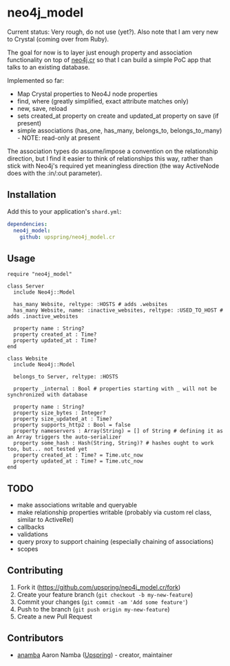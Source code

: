 # neo4j_model

Current status: Very rough, do not use (yet?). Also note that I am very new to Crystal (coming over from Ruby).

The goal for now is to layer just enough property and association functionality on top of [neo4j.cr](https://github.com/jgaskins/neo4j.cr) so that I can build a simple PoC app that talks to an existing database.

Implemented so far:

* Map Crystal properties to Neo4J node properties
* find, where (greatly simplified, exact attribute matches only)
* new, save, reload
* sets created_at property on create and updated_at property on save (if present)
* simple associations (has_one, has_many, belongs_to, belongs_to_many) - NOTE: read-only at present

The association types do assume/impose a convention on the relationship direction, but I find it easier to think of relationships this way, rather than stick with Neo4j's required yet meaningless direction (the way ActiveNode does with the :in/:out parameter).

## Installation

Add this to your application's `shard.yml`:

```yaml
dependencies:
  neo4j_model:
    github: upspring/neo4j_model.cr
```

## Usage

```crystal
require "neo4j_model"

class Server
  include Neo4j::Model

  has_many Website, reltype: :HOSTS # adds .websites
  has_many Website, name: :inactive_websites, reltype: :USED_TO_HOST # adds .inactive_websites

  property name : String?
  property created_at : Time?
  property updated_at : Time?
end

class Website
  include Neo4j::Model

  belongs_to Server, reltype: :HOSTS

  property _internal : Bool # properties starting with _ will not be synchronized with database

  property name : String?
  property size_bytes : Integer?
  property size_updated_at : Time?
  property supports_http2 : Bool = false
  property nameservers : Array(String) = [] of String # defining it as an Array triggers the auto-serializer
  property some_hash : Hash(String, String)? # hashes ought to work too, but... not tested yet
  property created_at : Time? = Time.utc_now
  property updated_at : Time? = Time.utc_now
end
```

## TODO

* make associations writable and queryable
* make relationship properties writable (probably via custom rel class, similar to ActiveRel)
* callbacks
* validations
* query proxy to support chaining (especially chaining of associations)
* scopes

## Contributing

1. Fork it (<https://github.com/upspring/neo4j_model.cr/fork>)
2. Create your feature branch (`git checkout -b my-new-feature`)
3. Commit your changes (`git commit -am 'Add some feature'`)
4. Push to the branch (`git push origin my-new-feature`)
5. Create a new Pull Request

## Contributors

- [anamba](https://github.com/anamba) Aaron Namba ([Upspring](https://github.com/organizations/upspring)) - creator, maintainer
